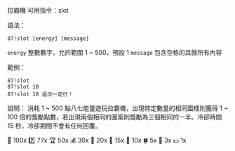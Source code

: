 拉霸機
可用指令：slot

語法：
```
87!slot [energy] [message]
```
`energy` 整數數字，允許範圍 1 ~ 500，預設 1
`message` 包含空格的其餘所有內容

範例：
```
87!slot
87!slot 10
87!slot 10 這次一定行！
```
說明：
消耗 1 ~ 500 點八七能量遊玩拉霸機，出現特定數量的相同圖樣則獲得 1 ~ 100 倍的獎勵點數，若出現兩個相同的圖案則獎勵為三個相同的一半。冷卻時間 15 秒，冷卻期間不會有任何回覆。

:gem: 100x
:seven: 77x
:trophy: 50x
:moneybag: 30x
:gift: 20x
:ribbon: 15x
:balloon: 10x
:four_leaf_clover: 5x
:battery: 3x
:dollar: 1x
